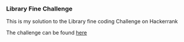 ### Library Fine Challenge

This is my solution to the Library fine coding Challenge on Hackerrank

The challenge can be found [here](https://www.hackerrank.com/challenges/library-fine/problem)
